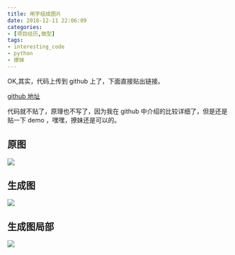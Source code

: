 ```yaml
---
title: 用字组成图片
date: 2018-12-11 22:06:09
categories:
- [项目经历,微型]
tags:
- interesting_code
- python
- 撩妹
---
```

OK,其实，代码上传到 github 上了，下面直接贴出链接。

[github 地址](https://github.com/benpaodewoniu/interest/tree/master/PixelToFont)

<!-- more -->

代码就不贴了，原理也不写了，因为我在 github 中介绍的比较详细了，但是还是贴一下 demo ，嘿嘿，撩妹还是可以的。

## 原图

![](/images/interestingcode/0_0.jpg)

## 生成图

![](/images/interestingcode/0_1.png)

## 生成图局部

![](/images/interestingcode/0_2.png)



